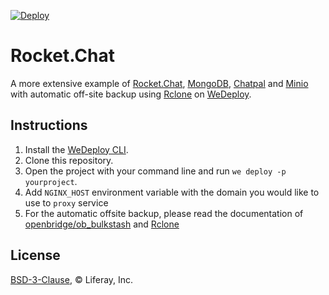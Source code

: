 [![Deploy](https://cdn.wedeploy.com/images/deploy.svg)](https://console.wedeploy.com/deploy?repo=https://github.com/balcsida/rocketchat-example)

# Rocket.Chat

A more extensive example of [Rocket.Chat](https://hub.docker.com/_/rocket.chat/), [MongoDB](https://hub.docker.com/_/mongo/), [Chatpal](https://chatpal.io/) and [Minio](https://minio.io/) with automatic off-site backup using [Rclone](https://rclone.org/) on [WeDeploy](https://wedeploy.com/).

## Instructions

1. Install the [WeDeploy CLI](https://wedeploy.com/docs/intro/using-the-command-line/).
2. Clone this repository.
3. Open the project with your command line and run `we deploy -p yourproject`.
4. Add `NGINX_HOST` environment variable with the domain you would like to use to `proxy` service
5. For the automatic offsite backup, please read the documentation of [openbridge/ob_bulkstash](https://github.com/openbridge/ob_bulkstash/) and [Rclone](https://rclone.org/)

## License

[BSD-3-Clause](./LICENSE.md), © Liferay, Inc.
